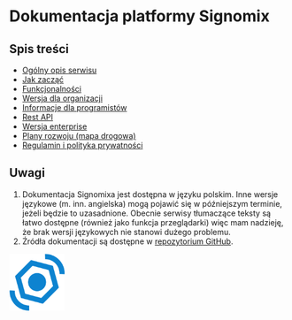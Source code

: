 # Dokumentacja platformy Signomix


## Spis treści

- [Ogólny opis serwisu](/introduction.md)
- [Jak zacząć](/getting_started.md)
- [Funkcjonalności](/app/index.md)
- [Wersja dla organizacji](/administration/index.md)
- [Informacje dla programistów](/development/index.md)
- [Rest API](/api/index.md)
- [Wersja enterprise](/enterprise/index.md)
- [Plany rozwoju (mapa drogowa)](https://github.com/orgs/signomix/projects/4)
- [Regulamin i polityka prywatności](/legal/terms_and_conditions.md)

## Uwagi
 1. Dokumentacja Signomixa jest dostępna w języku polskim. Inne wersje językowe (m. inn. angielska) mogą pojawić się w późniejszym terminie, jeżeli będzie to uzasadnione. Obecnie serwisy tłumaczące teksty są łatwo dostępne (również jako funkcja przeglądarki) więc mam nadzieję, że brak wersji językowych nie stanowi dużego problemu.
 2. Źródła dokumentacji są dostępne w [repozytorium GitHub](https://github.com/signomix/signomix-documentation).

<div class="text-center mt-3"><img src="logo.svg" width="100px"></div>
